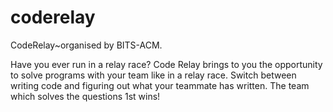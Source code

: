# coderelay
CodeRelay~organised by BITS-ACM.

Have you ever run in a relay race? Code Relay brings to you the opportunity to solve programs with your team like in a relay race. Switch between writing code and figuring out what your teammate has written. The team which solves the questions 1st wins!
